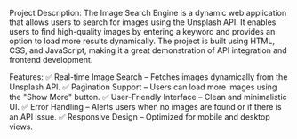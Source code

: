 Project Description:
The Image Search Engine is a dynamic web application that allows users to search for images using the Unsplash API. It enables users to find high-quality images by entering a keyword and provides an option to load more results dynamically. The project is built using HTML, CSS, and JavaScript, making it a great demonstration of API integration and frontend development.

Features:
✅ Real-time Image Search – Fetches images dynamically from the Unsplash API.
✅ Pagination Support – Users can load more images using the "Show More" button.
✅ User-Friendly Interface – Clean and minimalistic UI.
✅ Error Handling – Alerts users when no images are found or if there is an API issue.
✅ Responsive Design – Optimized for mobile and desktop views.
